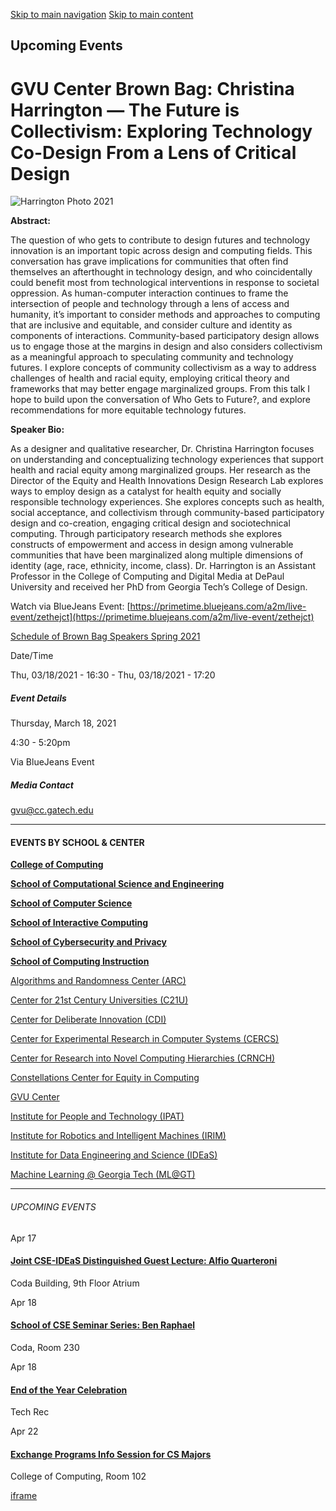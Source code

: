 [Skip to main navigation](https://www.cc.gatech.edu/events/2021/03/18/gvu-center-brown-bag-christina-harrington-future-collectivism-exploring#main-navigation) [Skip to main content](https://www.cc.gatech.edu/events/2021/03/18/gvu-center-brown-bag-christina-harrington-future-collectivism-exploring#main-content)

## Upcoming Events

# GVU Center Brown Bag: Christina Harrington — The Future is Collectivism: Exploring Technology Co-Design From a Lens of Critical Design

![Harrington Photo 2021](https://www.cc.gatech.edu/sites/default/files/images/events/Harrington%2520Photo2021_273.jpg)

**Abstract:**

The question of who gets to contribute to design futures and technology innovation is an important topic across design and computing fields. This conversation has grave implications for communities that often find themselves an afterthought in technology design, and who coincidentally could benefit most from technological interventions in response to societal oppression. As human-computer interaction continues to frame the intersection of people and technology through a lens of access and humanity, it’s important to consider methods and approaches to computing that are inclusive and equitable, and consider culture and identity as components of interactions. Community-based participatory design allows us to engage those at the margins in design and also considers collectivism as a meaningful approach to speculating community and technology futures. I explore concepts of community collectivism as a way to address challenges of health and racial equity, employing critical theory and frameworks that may better engage marginalized groups. From this talk I hope to build upon the conversation of Who Gets to Future?, and explore recommendations for more equitable technology futures.

**Speaker Bio:**

As a designer and qualitative researcher, Dr. Christina Harrington focuses on understanding and conceptualizing technology experiences that support health and racial equity among marginalized groups. Her research as the Director of the Equity and Health Innovations Design Research Lab explores ways to employ design as a catalyst for health equity and socially responsible technology experiences. She explores concepts such as health, social acceptance, and collectivism through community-based participatory design and co-creation, engaging critical design and sociotechnical computing. Through participatory research methods she explores constructs of empowerment and access in design among vulnerable communities that have been marginalized along multiple dimensions of identity (age, race, ethnicity, income, class). Dr. Harrington is an Assistant Professor in the College of Computing and Digital Media at DePaul University and received her PhD from Georgia Tech’s College of Design.

Watch via BlueJeans Event: [https://primetime.bluejeans.com/a2m/live-event/zethejct](https://primetime.bluejeans.com/a2m/live-event/zethejct)

[Schedule of Brown Bag Speakers Spring 2021](https://gvu.gatech.edu/events/upcoming)

Date/Time

Thu, 03/18/2021 - 16:30
\- Thu, 03/18/2021 - 17:20

##### Event Details

Thursday, March 18, 2021

4:30
\- 5:20pm

Via BlueJeans Event

##### Media Contact

[gvu@cc.gatech.edu](mailto:gvu@cc.gatech.edu)

* * *

#### EVENTS BY SCHOOL & CENTER

[**College of Computing**](https://www.cc.gatech.edu/event/group/college-computing)

[**School of Computational Science and Engineering**](https://www.cc.gatech.edu/event/group/school-computational-science-and-engineering)

[**School of Computer Science**](https://www.cc.gatech.edu/event/group/school-computer-science)

[**School of Interactive Computing**](https://www.cc.gatech.edu/event/group/school-interactive-computing)

[**School of Cybersecurity and Privacy**](https://www.cc.gatech.edu/event/group/school-cybersecurity-and-privacy)

[**School of Computing Instruction**](https://www.cc.gatech.edu/unit/school-computing-instruction)

[Algorithms and Randomness Center (ARC)](https://www.cc.gatech.edu/event/group/algorithms-and-randomness-center-arc)

[Center for 21st Century Universities (C21U)](https://www.cc.gatech.edu/event/group/center-21st-century-universities-c21u)

[Center for Deliberate Innovation (CDI)](https://www.cc.gatech.edu/event/group/center-deliberate-innovation-cdi)

[Center for Experimental Research in Computer Systems (CERCS)](https://www.cc.gatech.edu/event/group/center-experimental-research-computer-systems-cercs)

[Center for Research into Novel Computing Hierarchies (CRNCH)](https://www.cc.gatech.edu/event/group/center-research-novel-computing-hierarchies-crnch)

[Constellations Center for Equity in Computing](https://www.cc.gatech.edu/event/group/constellations-center-equity-computing)

[GVU Center](https://www.cc.gatech.edu/event/group/gvu-center)

[Institute for People and Technology (IPAT)](https://www.cc.gatech.edu/event/group/institute-people-and-technology-ipat)

[Institute for Robotics and Intelligent Machines (IRIM)](https://www.cc.gatech.edu/event/group/institute-robotics-and-intelligent-machines-irim)

[Institute for Data Engineering and Science (IDEaS)](https://www.cc.gatech.edu/event/group/institute-data-engineering-and-science-ideas)

[Machine Learning @ Georgia Tech (ML@GT)](https://www.cc.gatech.edu/event/group/machine-learning-georgia-tech-mlgt)

* * *

###### UPCOMING EVENTS

Apr 17

#### [Joint CSE-IDEaS Distinguished Guest Lecture: Alfio Quarteroni](https://www.cc.gatech.edu/events/2025/04/17/joint-cse-ideas-distinguished-guest-lecture-alfio-quarteroni)

Coda Building, 9th Floor Atrium

Apr 18

#### [School of CSE Seminar Series: Ben Raphael](https://www.cc.gatech.edu/events/2025/04/18/school-cse-seminar-series-ben-raphael)

Coda, Room 230

Apr 18

#### [End of the Year Celebration](https://www.cc.gatech.edu/events/2025/04/18/end-year-celebration)

Tech Rec

Apr 22

#### [Exchange Programs Info Session for CS Majors](https://www.cc.gatech.edu/events/2025/04/22/exchange-programs-info-session-cs-majors)

College of Computing, Room 102

[iframe](https://static.addtoany.com/menu/sm.25.html#type=core&event=load)